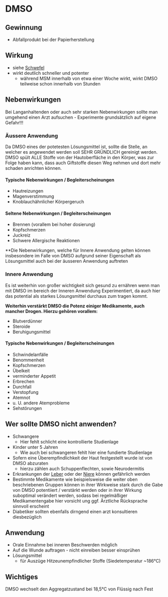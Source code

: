 # DMSO
## Gewinnung
- Abfallprodukt bei der Papierherstellung
## Wirkung
- siehe [Schwefel](../../Datenbank%20Elemente%20Des%20Periodensystems/Schwefel.md)
- wirkt deutlich schneller und potenter
	- während MSM innerhalb von etwa einer Woche wirkt, wirkt DMSO teilweise schon innerhalb von Stunden
## Nebenwirkungen

Bei Langanhaltenden oder auch sehr starken Nebenwirkungen sollte man umgehend einen Arzt aufsuchen - Experimente grundsätzlich auf eigene Gefahr!!!

### Äussere Anwendung
Da DMSO eines der potetesten Lösungsmittel ist, sollte die Stelle, an welcher es angewendet werden soll SEHR GRÜNDLICH gereinigt werden. 
DMSO spült ALLE Stoffe von der Hautoberfläche in den Körper, was zur Folge haben kann, dass auch Giftstoffe diesen Weg nehmen und dort mehr schaden anrichten können.

#### Typische Nebenwirkungen / Begleiterscheinungen
- Hautreizungen
- Magenverstimmung
- Knoblauchähnlicher Körpergeruch

#### Seltene Nebenwirkungen / Begleiterscheinungen
- Brennen (vorallem bei hoher dosierung)
- Kopfschmerzen
- Juckreiz
- Schwere Allergische Reaktionen

**Die Nebenwirkungen, welche für Innere Anwendung gelten können insbesondere im Falle von DMSO aufgrund seiner Eigenschaft als Lösungsmittel auch bei der äusseren Anwendung auftreten

### Innere Anwendung
Es ist weiterhin von großer wichtigkeit sich gesund zu ernähren wenn man mit DMSO im bereich der Inneren Anwendung Experimentiert, da auch hier das potential als starkes Lösungsmittel durchaus zum tragen kommt.

**Weiterhin  verstärkt DMSO die Potenz einiger Medikamente, auch mancher Drogen. 
Hierzu gehören vorallem:**
- Blutverdünner
- Steroide
- Beruhigungsmittel

#### Typische Nebenwirkungen / Begleiterscheinungen
- Schwindelanfälle
- Benommenheit
- Kopfschmerzen
- Übelkeit
- verminderter Appetit
- Erbrechen
- Durchfall
- Verstopfung
- Atemnot
- u. U. andere Atemprobleme
- Sehstörungen

## Wer sollte DMSO nicht anwenden?
- Schwangere
	- Hier fehlt schlicht eine kontrollierte Studienlage
- Kinder unter 5 Jahren
	- Wie auch bei schwangeren fehlt hier eine fundierte Studienlage
- Sofern eine Überempfindlichkeit der Haut festgestellt wurde ist von DMSO abzuraten
	- hierzu zählen auch Schuppenflechten, sowie Neurodermitis
- Erkrankungen der [Leber](../../../Menschlicher%20Körper/Verdauungssystem/Leber.md) oder der [Niere](../../../Menschlicher%20Körper/Niere.md) können gefährlich werden
- Bestimmte Medikamente wie beispielsweise die weiter oben beschriebenen Gruppen können in ihrer Wirkweise stark durch die Gabe von DMSO potentiiert / verstärkt werden oder in ihrer Wirkung suboptimal verändert werden, sodass bei regelmäßiger Medikamentengabe hier vorsicht ung ggf. Ärztliche Rücksprache sinnvoll erscheint
- Diabetiker sollten ebenfalls dirngend einen arzt konsultieren diesbezüglich

## Anwendung
- Orale Einnahme bei inneren Beschwerden möglich
- Auf die Wunde auftragen - nicht einreiben besser einsprühen
- Lösungsmittel
	- für Auszüge Hitzeunempfindlicher Stoffe (Siedetemperatur ~186°C)

## Wichtiges
DMSO wechselt den Aggregatzustand bei 18,5°C von Flüssig nach Fest
